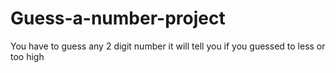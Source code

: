 # Guess-a-number-project
You have to guess any 2 digit number it will tell you if you guessed to less or too high
